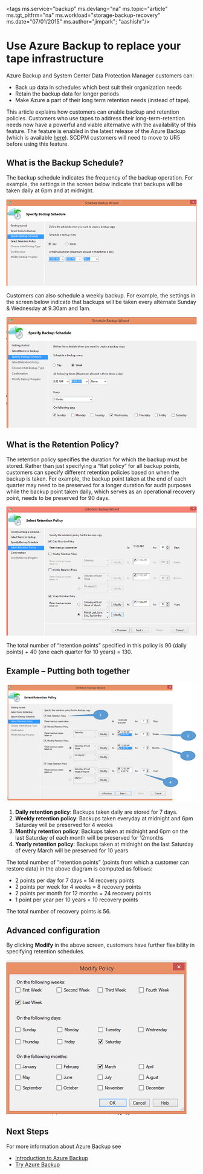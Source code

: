 <properties
   pageTitle="Use Azure Backup to replace your tape infrastructure | Microsoft Azure"
   description="Learn how Azure Backup provides tape-like semantics which enables you to backup and restore data in Azure"
   services="backup"
   documentationCenter=""
   authors="Jim-Parker"
   manager="jwhit"
   editor=""/>
<tags
   ms.service="backup"
   ms.devlang="na"
   ms.topic="article"
   ms.tgt_pltfrm="na"
   ms.workload="storage-backup-recovery"
   ms.date="07/01/2015"
   ms.author="jimpark"; "aashishr"/>

# Use Azure Backup to replace your tape infrastructure
Azure Backup and System Center Data Protection Manager customers can:
- Back up data in schedules which best suit their organization needs
- Retain the backup data for longer periods
- Make Azure a part of their long term retention needs (instead of tape).

This article explains how customers can enable backup and retention policies. Customers who use tapes to address their long-term-retention needs now have a powerful and viable alternative with the availability of this feature. The feature is enabled in the latest release of the Azure Backup (which is available [here](http://aka.ms/azurebackup_agent)). SCDPM customers will need to move to UR5 before using this feature.

## What is the Backup Schedule?
The backup schedule indicates the frequency of the backup operation. For example, the settings in the screen below indicate that backups will be taken daily at 6pm and at midnight.

![Daily Schedule](./media/backup-azure-backup-cloud-as-tape/dailybackupschedule.png)

Customers can also schedule a weekly backup. For example, the settings in the screen below indicate that backups will be taken every alternate Sunday & Wednesday at 9.30am and 1am.

![Weekly Schedule](./media/backup-azure-backup-cloud-as-tape/weeklybackupschedule.png)

## What is the Retention Policy?
The retention policy specifies the duration for which the backup must be stored. Rather than just specifying a “flat policy” for all backup points, customers can specify different retention policies based on when the backup is taken. For example, the backup point taken at the end of each quarter may need to be preserved for a longer duration for audit purposes while the backup point taken daily, which serves as an operational recovery point, needs to be preserved for 90 days.

![Retention Policy](./media/backup-azure-backup-cloud-as-tape/retentionpolicy.png)

The total number of “retention points” specified in this policy is 90 (daily points) + 40 (one each quarter for 10 years) = 130.

## Example – Putting both together

![Sample Screen](./media/backup-azure-backup-cloud-as-tape/samplescreen.png)

1. **Daily retention policy**: Backups taken daily are stored for 7 days.
2. **Weekly retention policy**: Backups taken everyday at midnight and 6pm Saturday will be preserved for 4 weeks
3. **Monthly retention policy**: Backups taken at midnight and 6pm on the last Saturday of each month will be preserved for 12months
4. **Yearly retention policy**: Backups taken at midnight on the last Saturday of every March will be preserved for 10 years

The total number of “retention points” (points from which a customer can restore data) in the above diagram is computed as follows:

- 2 points per day for 7 days = 14 recovery points
- 2 points per week for 4 weeks = 8 recovery points
- 2 points per month for 12 months = 24 recovery points
- 1 point per year per 10 years = 10 recovery points

The total number of recovery points is 56.

## Advanced configuration
By clicking **Modify** in the above screen, customers have further flexibility in specifying retention schedules.

![Modify](./media/backup-azure-backup-cloud-as-tape/modify.png)

## Next Steps
For more information about Azure Backup see

- [Introduction to Azure Backup](backup-introduction-to-azure-backup.md)
- [Try Azure Backup](backup-try-azure-backup-in-10-mins)
